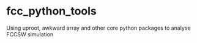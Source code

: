 # fcc_python_tools
Using uproot, awkward array and other core python packages to analyse FCCSW simulation
